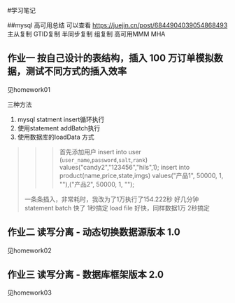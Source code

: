 #学习笔记

##mysql 高可用总结
可以查看  https://juejin.cn/post/6844904039054868493
主从复制  GTID复制  半同步复制 组复制  高可用MMM MHA

## 作业一 按自己设计的表结构，插入 100 万订单模拟数据，测试不同方式的插入效率

见homework01

三种方法 
1. mysql statment insert循环执行
2. 使用statement addBatch执行
3. 使用数据库的loadData 方式

>>> 首先添加用户
> insert into user (`user_name`,`password`,`salt`,`rank`) values("candy2","123456","hils",1);
> insert into product(name,price,state,imgs) values("产品1", 50000, 1, ""),("产品2", 50000, 1, "");
>
>
>一条条插入，非常耗时，我改为了1万执行了154.222秒 好几分钟
>statement batch 快了 1秒搞定
>load file 好快，同样数据1万 2秒搞定
>


## 作业二  读写分离 - 动态切换数据源版本 1.0
见homework02


## 作业三  读写分离 - 数据库框架版本 2.0
见homework03